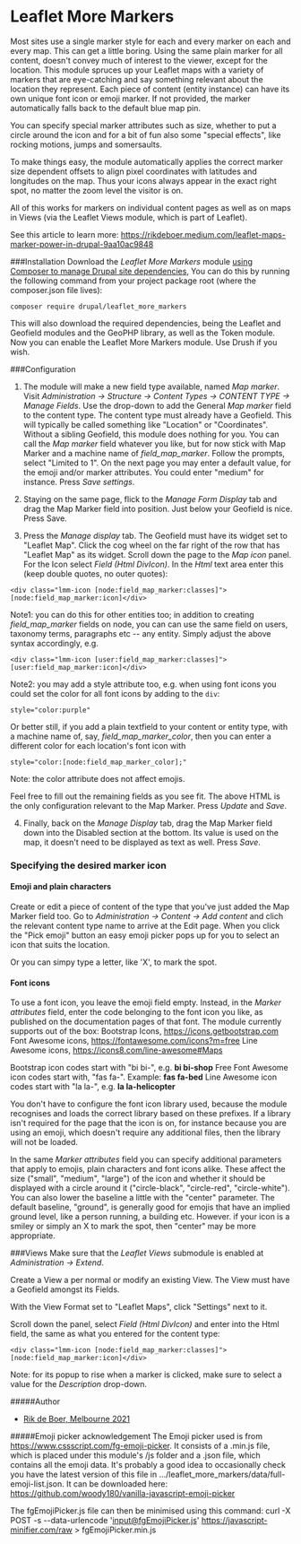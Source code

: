 # Leaflet More Markers

Most sites use a single marker style for each and every marker on each and
every map. This can get a little boring. Using the same plain marker for all
content, doesn't convey much of interest to the viewer, except for the
location.
This module spruces up your Leaflet maps with a variety of markers that are
eye-catching and say something relevant about the location they represent.
Each piece of content (entity instance) can have its own unique font icon or
emoji marker. If not provided, the marker automatically falls back to the
default blue map pin.

You can specify special marker attributes such as size, whether to put a circle
around the icon and for a bit of fun also some "special effects", like rocking
motions, jumps and somersaults.

To make things easy, the module automatically applies the correct marker size
dependent offsets to align pixel coordinates with latitudes and longitudes on
the map. Thus your icons always appear in the exact right spot, no matter the
zoom level the visitor is on.

All of this works for markers on individual content pages as well as on maps
in Views (via the Leaflet Views module, which is part of Leaflet).

See this article to learn more:
https://rikdeboer.medium.com/leaflet-maps-marker-power-in-drupal-9aa10ac9848

###Installation
Download the *Leaflet More Markers* module
[using Composer to manage Drupal site dependencies](https://www.drupal.org/docs/develop/using-composer/using-composer-to-manage-drupal-site-dependencies),
You can do this by running the following command from your project
package root (where the composer.json file lives):

    composer require drupal/leaflet_more_markers

This will also download the required dependencies, being the Leaflet
and Geofield modules and the GeoPHP library, as well as the Token module.
Now you can enable the Leaflet More Markers module. Use Drush if you wish.

###Configuration
1. The module will make a new field type available, named *Map marker*.
Visit *Administration -> Structure -> Content Types -> CONTENT TYPE ->
Manage Fields*. Use the drop-down to add the General *Map marker* field to the
content type. The content type must already have a Geofield. This will
typically be called something like "Location" or "Coordinates". Without a
sibling Geofield, this module does nothing for you.
You can call the *Map marker* field whatever you like, but for now stick with
Map Marker and a machine name of *field_map_marker*. Follow the prompts,
select "Limited to 1". On the next page you may enter a default value, for
the emoji and/or marker attributes. You could enter "medium" for instance.
Press *Save settings*.

2. Staying on the same page, flick to the *Manage Form Display* tab and drag
the Map Marker field into position. Just below your Geofield is nice.
Press Save.

3. Press the *Manage display* tab. The Geofield must have its widget
set to "Leaflet Map". Click the cog wheel on the far right of the row that has
"Leaflet Map" as its widget. Scroll down the page to the *Map icon* panel.
For the Icon select *Field (Html DivIcon)*. In the *Html* text area enter this
(keep double quotes, no outer quotes):

  `<div class="lmm-icon [node:field_map_marker:classes]">[node:field_map_marker:icon]</div>`

Note1: you can do this for other entities too; in addition to creating
*field_map_marker* fields on node, you can can use the same field on users,
taxonomy terms, paragraphs etc -- any entity. Simply adjust the above syntax
accordingly, e.g.

  `<div class="lmm-icon [user:field_map_marker:classes]">[user:field_map_marker:icon]</div>`

Note2: you may add a style attribute too, e.g. when using font icons you could
set the color for all font icons by adding to the `div`:

  `style="color:purple"`

Or better still, if you add a plain textfield to your content or entity type,
with a machine name of, say, *field_map_marker_color*, then you can enter a
different color for each location's font icon with

  `style="color:[node:field_map_marker_color];"`

Note: the color attribute does not affect emojis.

Feel free to fill out the remaining fields as you see fit. The above HTML is
the only configuration relevant to the Map Marker.
Press *Update* and *Save*.

4. Finally, back on the *Manage Display* tab, drag the Map Marker field down
into the Disabled section at the bottom. Its value is used on the map, it
doesn't need to be displayed as text as well. Press *Save*.

### Specifying the desired marker icon

#### Emoji and plain characters
Create or edit a piece of content of the type that you've just added the
Map Marker field too. Go to *Administration -> Content -> Add content* and
clich the relevant content type name to arrive at the Edit page.
When you click the "Pick emoji" button an easy emoji picker pops up for you
to select an icon that suits the location.

Or you can simpy type a letter, like 'X', to mark the spot.

#### Font icons
To use a font icon, you leave the emoji field empty.
Instead, in the *Marker attributes* field, enter the code belonging to the
font icon you like, as published on the documentation pages of that font.
The module currently supports out of the box:
Bootstrap Icons, https://icons.getbootstrap.com
Font Awesome icons, https://fontawesome.com/icons?m=free
Line Awesome icons, https://icons8.com/line-awesome#Maps

Bootstrap icon codes start with "bi bi-", e.g. **bi bi-shop**
Free Font Awesome icon codes start with, "fas fa-". Example: **fas fa-bed**
Line Awesome icon codes start with "la la-", e.g. **la la-helicopter**

You don't have to configure the font icon library used, because the module
recognises and loads the correct library based on these prefixes.
If a library isn't required for the page that the icon is on, for instance
because you are using an emoji, which doesn't require any additional files,
then the library will not be loaded.

In the same *Marker attributes* field you can specify additional parameters
that apply to emojis, plain characters and font icons alike.
These affect the size ("small", "medium", "large") of the icon and whether it
should be displayed with a circle around it ("circle-black", "circle-red",
"circle-white").
You can also lower the baseline a little with the "center" parameter. The
default baseline, "ground", is generally good for emojis that have an
implied ground level, like a person running, a building etc. However. if your
icon is a smiley or simply an X to mark the spot, then "center" may be more
appropriate.

###Views
Make sure that the *Leaflet Views* submodule is enabled at *Administration ->
Extend*.

Create a View a per normal or modify an existing View.
The View must have a Geofield amongst its Fields.

With the View Format set to "Leaflet Maps", click "Settings" next to it.

Scroll down the panel, select *Field (Html DivIcon)* and enter into the
Html field, the same as what you entered for the content type:

`<div class="lmm-icon [node:field_map_marker:classes]">[node:field_map_marker:icon]</div>`

Note: for its popup to rise when a marker is clicked, make sure to select a
value for the *Description* drop-down.


#####Author
* [Rik de Boer, Melbourne 2021](https://www.drupal.org/u/RdeBoer)

#####Emoji picker acknowledgement
The Emoji picker used is from https://www.cssscript.com/fg-emoji-picker.
It consists of a .min.js file, which is placed under this module's /js folder
and a .json file, which contains all the emoji data.
It's probably a good idea to occasionally check you have the latest version of
this file in .../leaflet_more_markers/data/full-emoji-list.json.
It can be downloaded here:
https://github.com/woody180/vanilla-javascript-emoji-picker

The fgEmojiPicker.js file can then be minimised using this command:
curl -X POST -s --data-urlencode 'input@fgEmojiPicker.js' https://javascript-minifier.com/raw > fgEmojiPicker.min.js
